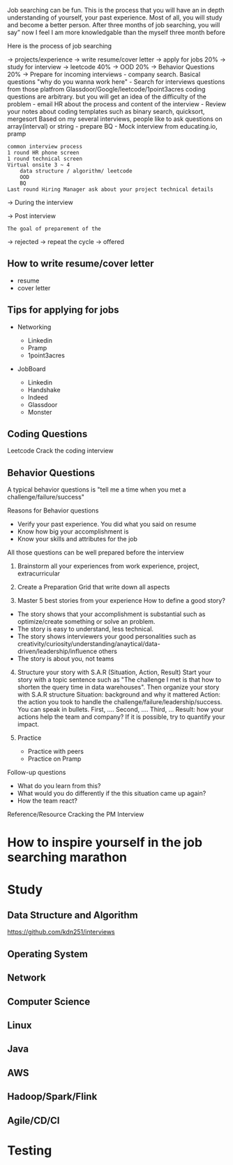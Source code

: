 Job searching can be fun. This is the process that you will have an in depth understanding of yourself, your past experience.
Most of all, you will study and become a better person. 
After three months of job searching, you will say” now I feel I am more knowledgable than the myself three month before

Here is the process of job searching

-> projects/experience
-> write resume/cover letter 
-> apply for jobs 20%
-> study for interview
    -> leetcode 40%
    -> OOD 20%
    -> Behavior Questions 20%
-> Prepare for incoming interviews
    - company search. Basical questions "why do you wanna work here"
    - Search for interviews questions from those platfrom Glassdoor/Google/leetcode/1point3acres 
        coding questions are arbitrary. but you will get an idea of the difficulty of the problem
    - email HR about the process and content of the interview
    - Review your notes about coding templates such as binary search, quicksort, mergesort
    Based on my several interviews, people like to ask questions on array(interval) or string
    - prepare BQ
    - Mock interview from educating.io, pramp
    
    common interview process
    1 round HR phone screen
    1 round technical screen
    Virtual onsite 3 ~ 4
        data structure / algorithm/ leetcode
        OOD
        BQ
    Last round Hiring Manager ask about your project technical details
    
-> During the interview

-> Post interview

    
    
    The goal of preparement of the
-> rejected -> repeat the cycle
-> offered


## How to write resume/cover letter 
- resume
- cover letter


## Tips for applying for jobs

- Networking
    - Linkedin
    - Pramp
    - 1point3acres
    
- JobBoard
    - Linkedin
    - Handshake
    - Indeed
    - Glassdoor
    - Monster


## Coding Questions
Leetcode
Crack the coding interview

## Behavior Questions
A typical behavior questions is "tell me a time when you met a challenge/failure/success"

Reasons for Behavior questions
- Verify your past experience. You did what you said on resume
- Know how big your accomplishment is
- Know your skills and attributes for the job


All those questions can be well prepared before the interview

1. Brainstorm all your experiences from work experience, project, extracurricular
2. Create a Preparation Grid that write down all aspects


3. Master 5 best stories from your experience 
How to define a good story?
- The story shows that your accomplishment is substantial such as optimize/create something or solve an problem.
- The story is easy to understand, less technical.
- The story shows interviewers your good personalities such as creativity/curiosity/understanding/anaytical/data-driven/leadership/influence others
- The story is about you, not teams

4. Structure your story with S.A.R (Situation, Action, Result)
    Start your story with a topic sentence such as "The challenge I met is that how to shorten the query time in data warehouses". 
    Then organize your story with S.A.R structure 
    Situation: background and why it mattered 
    Action: the action you took to handle the challenge/failure/leadership/success. You can speak in bullets. First, .... Second, .... Third, ... 
    Result: how your actions help the team and company? If it is possible, try to quantify your impact.

5. Practice
    - Practice with peers
    - Practice on Pramp

Follow-up questions
- What do you learn from this?
- What would you do differently if the this situation came up again?
- How the team react?

Reference/Resource
Cracking the PM Interview     

   
# How to inspire yourself in the job searching marathon

# Study
## Data Structure and Algorithm
https://github.com/kdn251/interviews

## Operating System

## Network

## Computer Science

## Linux

## Java

## AWS

## Hadoop/Spark/Flink

## Agile/CD/CI

# Testing







